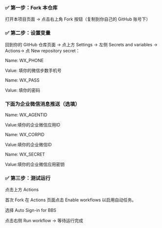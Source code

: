 ### ✅ 第一步：Fork 本仓库

打开本项目页面 → 点击右上角 Fork 按钮（复制到你自己的 GitHub 账号下）

### ✅ 第二步：设置变量

回到你的 GitHub 仓库页面 → 点上方 Settings → 左侧 Secrets and variables → Actions→ 点 New repository secret：

Name: WX_PHONE

Value: 填你的微信步数手机号

Name: WX_PASS

Value: 填你的密码


### 下面为企业微信消息推送（选填）

Name: WX_AGENTID

Value:填你的企业微信应用ID

Name: WX_CORPID

Value:填你的企业微信ID

Name: WX_SECRET

Value:填你的企业微信应用密钥


### ✅ 第三步：测试运行

点击上方 Actions

首次 Fork 在 Actions 页面点击 Enable workflows 以启用自动任务。

选择 Auto Sign-in for BBS

点击右侧 Run workflow → 等待运行完成
